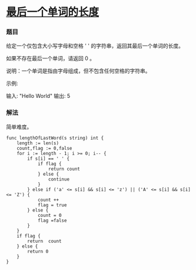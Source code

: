 # [最后一个单词的长度](https://leetcode-cn.com/problems/length-of-last-word/)

### 题目
给定一个仅包含大小写字母和空格 ' ' 的字符串，返回其最后一个单词的长度。

如果不存在最后一个单词，请返回 0 。

说明：一个单词是指由字母组成，但不包含任何空格的字符串。

示例:

输入: "Hello World"
输出: 5

### 解法

简单难度。
   
```
func lengthOfLastWord(s string) int {
	length := len(s)
	count,flag := 0,false
	for i := length - 1; i >= 0; i-- {
		if s[i] == ' ' {
			if flag {
				return count
			} else {
				continue
			}
		} else if ('a' <= s[i] && s[i] <= 'z') || ('A' <= s[i] && s[i] <= 'Z') {
			count ++
			flag = true
		} else {
			count = 0
			flag =false
		}
	}
	if flag {
		return  count
	} else {
		return 0
	}
}
```